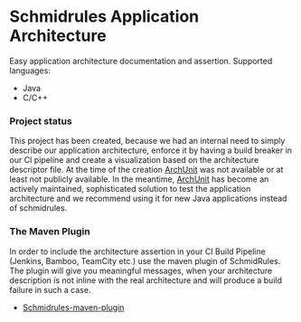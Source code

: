 # Schmidrules Application Architecture

Easy application architecture documentation and assertion.
Supported languages:
* Java
* C/C++

### Project status ###
This project has been created, because we had an internal need to simply describe our application architecture, enforce it by having a build breaker in our CI pipeline and create a visualization based on the architecture descriptor file. At the time of the creation [ArchUnit](https://www.archunit.org/) was not available or at least not publicly available. 
In the meantime, [ArchUnit](https://www.archunit.org/) has become an actively maintained, sophisticated solution to test the application architecture and we recommend using it for new Java applications instead of schmidrules.

### The Maven Plugin ###
In order to include the architecture assertion in your CI Build Pipeline (Jenkins, Bamboo, TeamCity etc.) 
use the maven plugin of SchmidRules. The plugin will give you meaningful messages, when your architecture 
description is not inline with the real architecture and will produce a build failure in such a case.  

* [Schmidrules-maven-plugin](https://github.com/schmidrules/schmidrules-maven-plugin)

